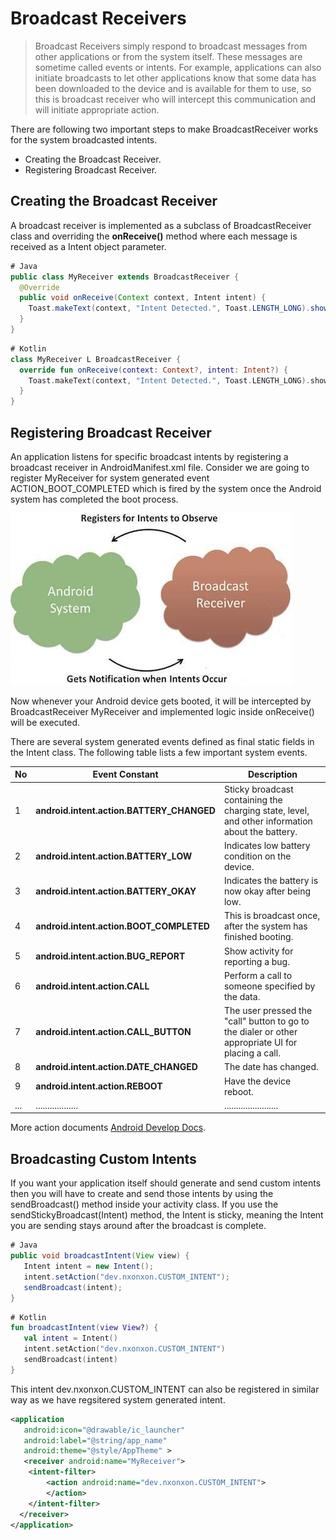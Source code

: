 # Broadcast Receivers

> Broadcast Receivers simply respond to broadcast messages from other applications or from the system itself. These messages are sometime called events or intents. For example, applications can also initiate broadcasts to let other applications know that some data has been downloaded to the device and is available for them to use, so this is broadcast receiver who will intercept this communication and will initiate appropriate action.

There are following two important steps to make BroadcastReceiver works for the system broadcasted intents.

- Creating the Broadcast Receiver.
- Registering Broadcast Receiver.

## Creating the Broadcast Receiver

A broadcast receiver is implemented as a subclass of BroadcastReceiver class and overriding the **onReceive()** method where each message is received as a Intent object parameter.

``` Java
# Java
public class MyReceiver extends BroadcastReceiver {
  @Override
  public void onReceive(Context context, Intent intent) {
    Toast.makeText(context, "Intent Detected.", Toast.LENGTH_LONG).show();
  }
}
```

``` Kotlin
# Kotlin
class MyReceiver L BroadcastReceiver {
  override fun onReceive(context: Context?, intent: Intent?) {
    Toast.makeText(context, "Intent Detected.", Toast.LENGTH_LONG).show()
  }
}
```

<P style="page-break-before: always">

## Registering Broadcast Receiver

An application listens for specific broadcast intents by registering a broadcast receiver in AndroidManifest.xml file. Consider we are going to register MyReceiver for system generated event ACTION_BOOT_COMPLETED which is fired by the system once the Android system has completed the boot process.

![service-lifecycle](../images/broadcast.jpg "Broadcast receiver")

Now whenever your Android device gets booted, it will be intercepted by BroadcastReceiver MyReceiver and implemented logic inside onReceive() will be executed.

There are several system generated events defined as final static fields in the Intent class. The following table lists a few important system events.

| No | Event Constant | Description |
| -- | -------------- | -------------|
| 1 | **android.intent.action.BATTERY_CHANGED** | Sticky broadcast containing the charging state, level, and other information about the battery. |
| 2 | **android.intent.action.BATTERY_LOW** | Indicates low battery condition on the device. |
| 3 | **android.intent.action.BATTERY_OKAY** | Indicates the battery is now okay after being low. |
| 4 | **android.intent.action.BOOT_COMPLETED** | This is broadcast once, after the system has finished booting. |
| 5 | **android.intent.action.BUG_REPORT** | Show activity for reporting a bug. |
| 6 | **android.intent.action.CALL** | Perform a call to someone specified by the data. |
| 7 | **android.intent.action.CALL_BUTTON** | The user pressed the "call" button to go to the dialer or other appropriate UI for placing a call. |
| 8 | **android.intent.action.DATE_CHANGED** | The date has changed. |
| 9 | **android.intent.action.REBOOT** | Have the device reboot. |
|...| .................. | ....................... |

More action documents [Android Develop Docs](https://developer.android.com/reference/android/content/Intent#constants_2 "Docs").

<P style="page-break-before: always">

## Broadcasting Custom Intents

If you want your application itself should generate and send custom intents then you will have to create and send those intents by using the sendBroadcast() method inside your activity class. If you use the sendStickyBroadcast(Intent) method, the Intent is sticky, meaning the Intent you are sending stays around after the broadcast is complete.

``` Java
# Java
public void broadcastIntent(View view) {
   Intent intent = new Intent();
   intent.setAction("dev.nxonxon.CUSTOM_INTENT");
   sendBroadcast(intent);
}
```

``` Kotlin
# Kotlin
fun broadcastIntent(view View?) {
   val intent = Intent()
   intent.setAction("dev.nxonxon.CUSTOM_INTENT")
   sendBroadcast(intent)
}
```

This intent dev.nxonxon.CUSTOM_INTENT can also be registered in similar way as we have regsitered system generated intent.

``` XML
<application
   android:icon="@drawable/ic_launcher"
   android:label="@string/app_name"
   android:theme="@style/AppTheme" >
   <receiver android:name="MyReceiver">
    <intent-filter>
        <action android:name="dev.nxonxon.CUSTOM_INTENT">
        </action>
    </intent-filter>
  </receiver>
</application>
```
